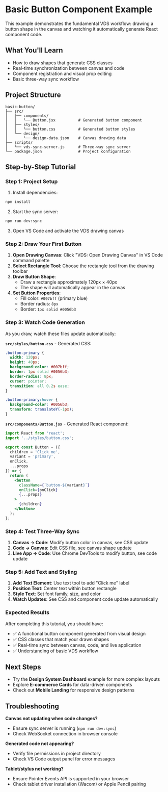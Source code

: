 # Basic Button Component Example

This example demonstrates the fundamental VDS workflow: drawing a button shape in the canvas and watching it automatically generate React component code.

## What You'll Learn

- How to draw shapes that generate CSS classes
- Real-time synchronization between canvas and code
- Component registration and visual prop editing
- Basic three-way sync workflow

## Project Structure

```
basic-button/
├── src/
│   ├── components/
│   │   └── Button.jsx          # Generated button component
│   ├── styles/
│   │   └── button.css          # Generated button styles
│   └── design/
│       └── design-data.json    # Canvas drawing data
├── scripts/
│   └── vds-sync-server.js      # Three-way sync server
└── package.json                # Project configuration
```

## Step-by-Step Tutorial

### Step 1: Project Setup

1. Install dependencies:
```bash
npm install
```

2. Start the sync server:
```bash
npm run dev:sync
```

3. Open VS Code and activate the VDS drawing canvas

### Step 2: Draw Your First Button

1. **Open Drawing Canvas**: Click "VDS: Open Drawing Canvas" in VS Code command palette
2. **Select Rectangle Tool**: Choose the rectangle tool from the drawing toolbar
3. **Draw Button Shape**: 
   - Draw a rectangle approximately 120px × 40px
   - The shape will automatically appear in the canvas
4. **Set Button Properties**:
   - Fill color: `#007bff` (primary blue)
   - Border radius: `8px`
   - Border: `1px solid #0056b3`

### Step 3: Watch Code Generation

As you draw, watch these files update automatically:

**`src/styles/button.css`** - Generated CSS:
```css
.button-primary {
  width: 120px;
  height: 40px;
  background-color: #007bff;
  border: 1px solid #0056b3;
  border-radius: 8px;
  cursor: pointer;
  transition: all 0.2s ease;
}

.button-primary:hover {
  background-color: #0056b3;
  transform: translateY(-1px);
}
```

**`src/components/Button.jsx`** - Generated React component:
```jsx
import React from 'react';
import '../styles/button.css';

export const Button = ({ 
  children = 'Click me',
  variant = 'primary',
  onClick,
  ...props 
}) => {
  return (
    <button 
      className={`button-${variant}`}
      onClick={onClick}
      {...props}
    >
      {children}
    </button>
  );
};
```

### Step 4: Test Three-Way Sync

1. **Canvas → Code**: Modify button color in canvas, see CSS update
2. **Code → Canvas**: Edit CSS file, see canvas shape update
3. **Live App → Code**: Use Chrome DevTools to modify button, see code update

### Step 5: Add Text and Styling

1. **Add Text Element**: Use text tool to add "Click me" label
2. **Position Text**: Center text within button rectangle
3. **Style Text**: Set font family, size, and color
4. **Watch Updates**: See CSS and component code update automatically

### Expected Results

After completing this tutorial, you should have:

- ✅ A functional button component generated from visual design
- ✅ CSS classes that match your drawn shapes
- ✅ Real-time sync between canvas, code, and live application
- ✅ Understanding of basic VDS workflow

## Next Steps

- Try the **Design System Dashboard** example for more complex layouts
- Explore **E-commerce Cards** for data-driven components
- Check out **Mobile Landing** for responsive design patterns

## Troubleshooting

**Canvas not updating when code changes?**
- Ensure sync server is running (`npm run dev:sync`)
- Check WebSocket connection in browser console

**Generated code not appearing?**
- Verify file permissions in project directory
- Check VS Code output panel for error messages

**Tablet/stylus not working?**
- Ensure Pointer Events API is supported in your browser
- Check tablet driver installation (Wacom) or Apple Pencil pairing